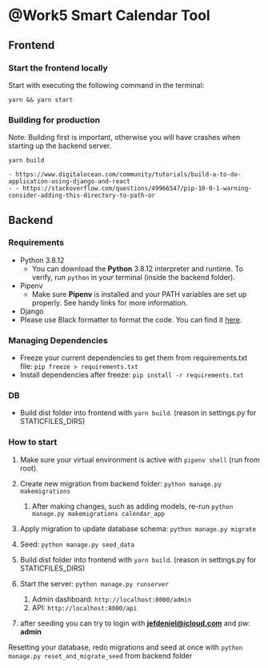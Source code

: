 # @Work5 Smart Calendar Tool

## Frontend

### Start the frontend locally

Start with executing the following command in the terminal:

```
yarn && yarn start
```

### Building for production

Note: Building first is important, otherwise you will have crashes when starting up the backend server.

```
yarn build

- https://www.digitalocean.com/community/tutorials/build-a-to-do-application-using-django-and-react
- - https://stackoverflow.com/questions/49966547/pip-10-0-1-warning-consider-adding-this-directory-to-path-or

```

## Backend

### Requirements

- Python 3.8.12
  - You can download the **Python** 3.8.12 interpreter and runtime. To verify, run `python` in your terminal (inside the backend folder).
- Pipenv
  - Make sure **Pipenv** is installed and your PATH variables are set up properly. See handy links for more information.
- Django
- Please use Black formatter to format the code. You can find it [here](https://code.visualstudio.com/docs/python/formatting).

### Managing Dependencies

- Freeze your current dependencies to get them from requirements.txt file: `pip freeze > requirements.txt`
- Install dependencies after freeze: `pip install -r requirements.txt`

### DB

- Build dist folder into frontend with `yarn build`. (reason in settings.py for STATICFILES_DIRS)

### How to start

1. Make sure your virtual environment is active with `pipenv shell` (run from root).
2. Create new migration from backend folder: `python manage.py makemigrations`
   1. After making changes, such as adding models, re-run `python manage.py makemigrations calendar_app`
3. Apply migration to update database schema: `python manage.py migrate`
4. Seed: `python manage.py seed_data`
5. Build dist folder into frontend with `yarn build`. (reason in settings.py for STATICFILES_DIRS)

6. Start the server: `python manage.py runserver`
   1. Admin dashboard: `http://localhost:8000/admin`
   2. API: `http://localhost:8000/api`
7. after seeding you can try to login with **jefdeniel@icloud.com** and pw: **admin**

Resetting your database, redo migrations and seed at once with `python manage.py reset_and_migrate_seed` from backend folder
